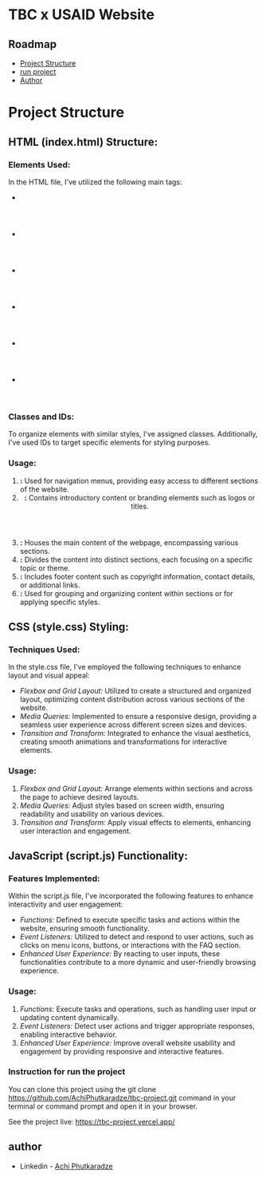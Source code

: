 # TBC x USAID Website

## Roadmap

- [Project Structure](#ProjectStructure)
- [run project](#Instructionforruntheproject)
- [Author](#author)

# Project Structure

## HTML (index.html) Structure:

### Elements Used:

In the HTML file, I've utilized the following main tags:

- <nav>
- <header>
- <main>
- <section>
- <footer>
- <div>

### Classes and IDs:

To organize elements with similar styles, I've assigned classes. Additionally, I've used IDs to target specific elements for styling purposes.

### Usage:

1. **<nav>:** Used for navigation menus, providing easy access to different sections of the website.
2. **<header>:** Contains introductory content or branding elements such as logos or titles.
3. **<main>:** Houses the main content of the webpage, encompassing various sections.
4. **<section>:** Divides the content into distinct sections, each focusing on a specific topic or theme.
5. **<footer>:** Includes footer content such as copyright information, contact details, or additional links.
6. **<div>:** Used for grouping and organizing content within sections or for applying specific styles.

## CSS (style.css) Styling:

### Techniques Used:

In the style.css file, I've employed the following techniques to enhance layout and visual appeal:

- _Flexbox and Grid Layout:_ Utilized to create a structured and organized layout, optimizing content distribution across various sections of the website.
- _Media Queries:_ Implemented to ensure a responsive design, providing a seamless user experience across different screen sizes and devices.
- _Transition and Transform:_ Integrated to enhance the visual aesthetics, creating smooth animations and transformations for interactive elements.

### Usage:

1. _Flexbox and Grid Layout:_ Arrange elements within sections and across the page to achieve desired layouts.
2. _Media Queries:_ Adjust styles based on screen width, ensuring readability and usability on various devices.
3. _Transition and Transform:_ Apply visual effects to elements, enhancing user interaction and engagement.

## JavaScript (script.js) Functionality:

### Features Implemented:

Within the script.js file, I've incorporated the following features to enhance interactivity and user engagement:

- _Functions:_ Defined to execute specific tasks and actions within the website, ensuring smooth functionality.
- _Event Listeners:_ Utilized to detect and respond to user actions, such as clicks on menu icons, buttons, or interactions with the FAQ section.
- _Enhanced User Experience:_ By reacting to user inputs, these functionalities contribute to a more dynamic and user-friendly browsing experience.

### Usage:

1. _Functions:_ Execute tasks and operations, such as handling user input or updating content dynamically.
2. _Event Listeners:_ Detect user actions and trigger appropriate responses, enabling interactive behavior.
3. _Enhanced User Experience:_ Improve overall website usability and engagement by providing responsive and interactive features.

### Instruction for run the project

You can clone this project using the git clone https://github.com/AchiPhutkaradze/tbc-project.git command in your terminal or command prompt and open it in your browser.

See the project live: https://tbc-project.vercel.app/

## author

- Linkedin - [Achi Phutkaradze](https://www.linkedin.com/in/achi-phutkaradze-a629b7265/)
